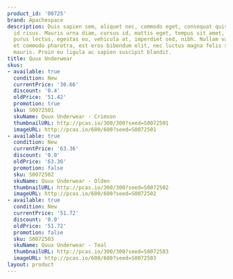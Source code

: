```yaml
---
product_id: '00725'
brand: Apachespace
description: Duis sapien sem, aliquet nec, commodo eget, consequat quis, neque. Quisque
  id risus. Mauris urna diam, cursus id, mattis eget, tempus sit amet, risus. Cras
  purus lectus, egestas eu, vehicula at, imperdiet sed, nibh. Nullam varius, turpis
  et commodo pharetra, est eros bibendum elit, nec luctus magna felis sollicitudin
  mauris. Proin eu ligula ac sapien suscipit blandit.
title: Quux Underwear
skus:
- available: true
  condition: New
  currentPrice: '30.66'
  discount: '0.4'
  oldPrice: '51.42'
  promotion: true
  sku: S0072501
  skuName: Quux Underwear - Crimson
  thumbnailURL: http://pcas.io/300/300?seed=S0072501
  imageURL: http://pcas.io/600/600?seed=S0072501
- available: true
  condition: New
  currentPrice: '63.36'
  discount: '0.0'
  oldPrice: '63.36'
  promotion: false
  sku: S0072502
  skuName: Quux Underwear - Olden
  thumbnailURL: http://pcas.io/300/300?seed=S0072502
  imageURL: http://pcas.io/600/600?seed=S0072502
- available: true
  condition: New
  currentPrice: '51.72'
  discount: '0.0'
  oldPrice: '51.72'
  promotion: false
  sku: S0072503
  skuName: Quux Underwear - Teal
  thumbnailURL: http://pcas.io/300/300?seed=S0072503
  imageURL: http://pcas.io/600/600?seed=S0072503
layout: product
---
```

